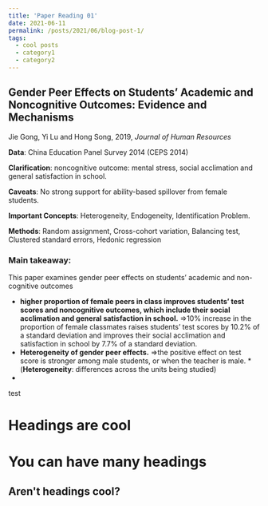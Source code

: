 ```yaml
---
title: 'Paper Reading 01'
date: 2021-06-11
permalink: /posts/2021/06/blog-post-1/
tags:
  - cool posts
  - category1
  - category2
---
```


## Gender Peer Effects on Students’ Academic and Noncognitive Outcomes: Evidence and Mechanisms
Jie Gong, Yi Lu and Hong Song, 2019, _Journal of Human Resources_

**Data**: China Education Panel Survey 2014 (CEPS 2014)

**Clarification**: noncognitive outcome: mental stress, social acclimation and general satisfaction in school.

**Caveats**: No strong support for ability-based spillover from female students.

**Important Concepts**: Heterogeneity, Endogeneity, Identification Problem.

**Methods**: Random assignment, Cross-cohort variation, Balancing test, Clustered standard errors, Hedonic regression

### Main takeaway:
This paper examines gender peer effects on students’ academic and non-cognitive outcomes 
- **higher proportion of female peers in class improves students’ test scores and noncognitive outcomes, which include their social acclimation and general satisfaction in school.** ⇒10% increase in the proportion of female classmates raises students’ test scores by 10.2% of a standard deviation and improves their social acclimation and satisfaction in school by 7.7% of a standard deviation.
- **Heterogeneity of gender peer effects.** ⇒the positive effect on test score is stronger among male students, or when the teacher is male. *(**Heterogeneity**: differences across the units being studied)
- 

test 



Headings are cool
======

You can have many headings
======

Aren't headings cool?
------


